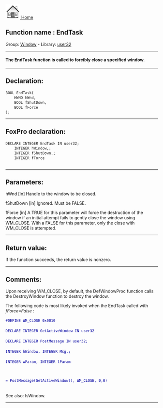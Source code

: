 [<img src="../../images/home.png"> Home ](https://github.com/VFPX/Win32API)  

## Function name : EndTask
Group: [Window](../../functions_group.md#Window)  -  Library: [user32](../../libraries.md#user32)  
***  


#### The EndTask function is called to forcibly close a specified window.
***  


## Declaration:
```foxpro  
BOOL EndTask(
	HWND hWnd,
	BOOL fShutDown,
	BOOL fForce
);  
```  
***  


## FoxPro declaration:
```foxpro  
DECLARE INTEGER EndTask IN user32;
	INTEGER hWindow,;
	INTEGER fShutDown,;
	INTEGER fForce
  
```  
***  


## Parameters:
hWnd
[in] Handle to the window to be closed. 

fShutDown
[in] Ignored. Must be FALSE. 

fForce
[in] A TRUE for this parameter will force the destruction of the window if an initial attempt fails to gently close the window using WM_CLOSE. With a FALSE for this parameter, only the close with WM_CLOSE is attempted.  
***  


## Return value:
If the function succeeds, the return value is nonzero.  
***  


## Comments:
Upon receiving WM_CLOSE, by default, the DefWindowProc function calls the DestroyWindow function to destroy the window.  
  
The following code is most likely invoked when the EndTask called with <Em>fForce=False</Em> :  
  
<code><font color=#0000a0>#DEFINE WM_CLOSE 0x0010  
DECLARE INTEGER GetActiveWindow IN user32  
DECLARE INTEGER PostMessage IN user32;  
	INTEGER hWindow, INTEGER Msg,;  
	INTEGER wParam, INTEGER lParam  
  
= PostMessage(GetActiveWindow(), WM_CLOSE, 0,0)  
</font></code>  
See also: IsWindow.  
  
***  

